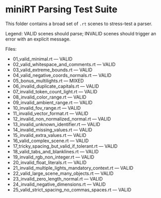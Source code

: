 # miniRT Parsing Test Suite

This folder contains a broad set of `.rt` scenes to stress-test a parser.

Legend: VALID scenes should parse; INVALID scenes should trigger an error with an explicit message.

Files:
- 01_valid_minimal.rt — VALID
- 02_valid_whitespace_and_comments.rt — VALID
- 03_valid_extreme_bounds.rt — VALID
- 04_valid_negative_coords_normals.rt — VALID
- 05_bonus_multilights.rt — MIXED
- 06_invalid_duplicate_capitals.rt — VALID
- 07_invalid_token_count_light.rt — VALID
- 08_invalid_color_range.rt — VALID
- 09_invalid_ambient_range.rt — VALID
- 10_invalid_fov_range.rt — VALID
- 11_invalid_vector_format.rt — VALID
- 12_invalid_non_normalized_normal.rt — VALID
- 13_invalid_unknown_identifier.rt — VALID
- 14_invalid_missing_values.rt — VALID
- 15_invalid_extra_values.rt — VALID
- 16_valid_complex_scene.rt — VALID
- 17_tricky_spacing_but_valid_if_tolerant.rt — VALID
- 18_valid_tabs_and_blanklines.rt — VALID
- 19_invalid_rgb_non_integer.rt — VALID
- 20_invalid_float_literals.rt — VALID
- 21_invalid_multiple_lights_mandatory_context.rt — VALID
- 22_valid_large_scene_many_objects.rt — VALID
- 23_invalid_zero_length_normal.rt — VALID
- 24_invalid_negative_dimensions.rt — VALID
- 25_valid_strict_spacing_no_commas_spaces.rt — VALID